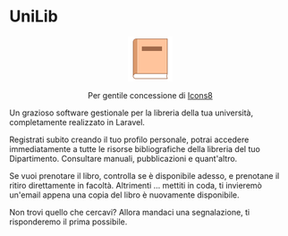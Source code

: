 # UniLib

<p align="center">
  <img src="./assets/icons8-libro-80.png" alt="Per gentile concessione di https://icons8.it/"/>
  <p align="center">
    Per gentile concessione di <a href="https://icons8.it/">Icons8</a>
  </p>
</p>

Un grazioso software gestionale per la libreria della tua università, completamente realizzato in Laravel.

Registrati subito creando il tuo profilo personale, potrai accedere immediatamente a tutte le risorse bibliografiche della libreria del tuo Dipartimento. Consultare manuali, pubblicazioni e quant'altro.

Se vuoi prenotare il libro, controlla se è disponibile adesso, e prenotane il ritiro direttamente in facoltà. Altrimenti ... mettiti in coda, ti invieremò un'email appena una copia del libro è nuovamente disponibile.

Non trovi quello che cercavi? Allora mandaci una segnalazione, ti risponderemo il prima possibile.